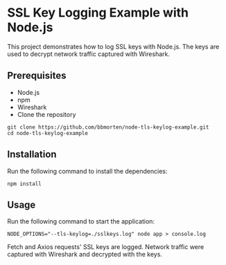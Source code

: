 # SSL Key Logging Example with Node.js

This project demonstrates how to log SSL keys with Node.js. The keys are used to decrypt network traffic captured with Wireshark.

## Prerequisites

- Node.js
- npm
- Wireshark
- Clone the repository

```shell
git clone https://github.com/bbmorten/node-tls-keylog-example.git
cd node-tls-keylog-example
```

## Installation

Run the following command to install the dependencies:

```shell
npm install
```

## Usage

Run the following command to start the application:

```shell
NODE_OPTIONS="--tls-keylog=./sslkeys.log" node app > console.log
```

Fetch and Axios requests' SSL keys are logged. Network traffic were captured with Wireshark and decrypted with the keys.
